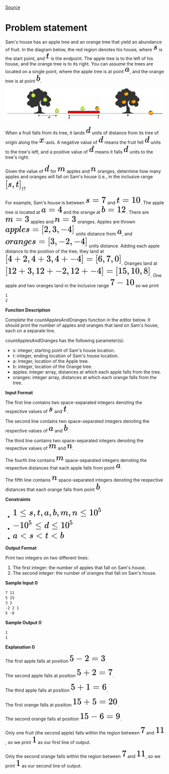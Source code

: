 [Source](https://www.hackerrank.com/challenges/apple-and-orange)
# Problem statement
Sam's house has an apple tree and an orange tree that yield an abundance of fruit. In the diagram below, the red region denotes his house, where ![](./Resources/Element1.svg) is the start point, and ![](./Resources/Element2.svg) is the endpoint. The apple tree is to the left of his house, and the orange tree is to its right. You can assume the trees are located on a single point, where the apple tree is at point ![](./Resources/Element3.svg), and the orange tree is at point ![](./Resources/Element4.svg).

![](./Resources/1474218925-f2a791d52c-Appleandorange2.png)

When a fruit falls from its tree, it lands ![](./Resources/Element5.svg) units of distance from its tree of origin along the ![](./Resources/Element6.svg)-axis. A negative value of ![](./Resources/Element5.svg) means the fruit fell ![](./Resources/Element5.svg) units to the tree's left, and a positive value of ![](./Resources/Element5.svg) means it falls ![](./Resources/Element5.svg) units to the tree's right. 

Given the value of ![](./Resources/Element5.svg) for ![](./Resources/Element7.svg) apples and ![](./Resources/Element8.svg) oranges, determine how many apples and oranges will fall on Sam's house (i.e., in the inclusive range ![](./Resources/Element9.svg))?

For example, Sam's house is between ![](./Resources/Element10.svg) and ![](./Resources/Element11.svg).  The apple tree is located at ![](./Resources/Element12.svg) and the orange at ![](./Resources/Element13.svg).  There are ![](./Resources/Element14.svg) apples and ![](./Resources/Element15.svg) oranges.  Apples are thrown ![](./Resources/Element16.svg) units distance from ![](./Resources/Element3.svg), and ![](./Resources/Element17.svg) units distance.  Adding each apple distance to the position of the tree, they land at ![](./Resources/Element18.svg).  Oranges land at ![](./Resources/Element19.svg).  One apple and two oranges land in the inclusive range ![](./Resources/Element20.svg) so we print 

```
1
2
```

**Function Description**  

Complete the countApplesAndOranges function in the editor below.  It should print the number of apples and oranges that land on Sam's house, each on a separate line.  

countApplesAndOranges has the following parameter(s):  


* s: integer, starting point of Sam's house location.       
* t: integer, ending location of Sam's house location.     
* a: integer, location of the Apple tree.      
* b: integer, location of the Orange tree.         
* apples: integer array, distances at which each apple falls from the tree.      
* oranges: integer array, distances at which each orange falls from the tree.  

**Input Format**

The first line contains two space-separated integers denoting the respective values of ![](./Resources/Element1.svg) and ![](./Resources/Element2.svg). 


The second line contains two space-separated integers denoting the respective values of ![](./Resources/Element3.svg) and ![](./Resources/Element4.svg). 


The third line contains two space-separated integers denoting the respective values of ![](./Resources/Element7.svg) and ![](./Resources/Element8.svg). 


The fourth line contains ![](./Resources/Element7.svg) space-separated integers denoting the respective distances that each apple falls from point ![](./Resources/Element3.svg). 


The fifth line contains ![](./Resources/Element8.svg) space-separated integers denoting the respective distances that each orange falls from point ![](./Resources/Element4.svg).


**Constraints**


* ![](./Resources/Element21.svg)
* ![](./Resources/Element22.svg)
* ![](./Resources/Element23.svg)

**Output Format**

Print two integers on two different lines:


1. The first integer:  the number of apples that fall on Sam's house.
2. The second integer:  the number of oranges that fall on Sam's house.  

**Sample Input 0**

```
7 11
5 15
3 2
-2 2 1
5 -6
```

**Sample Output 0**

```
1
1
```

**Explanation 0**

The first apple falls at position ![](./Resources/Element24.svg). 


The second apple falls at position ![](./Resources/Element25.svg). 


The third apple falls at position ![](./Resources/Element26.svg). 


The first orange falls at position ![](./Resources/Element27.svg). 


The second orange falls at position ![](./Resources/Element28.svg). 


Only one fruit (the second apple) falls within the region between ![](./Resources/Element29.svg) and ![](./Resources/Element30.svg), so we print ![](./Resources/Element31.svg) as our first line of output. 


Only the second orange falls within the region between ![](./Resources/Element29.svg) and ![](./Resources/Element30.svg), so we print ![](./Resources/Element31.svg) as our second line of output.  

